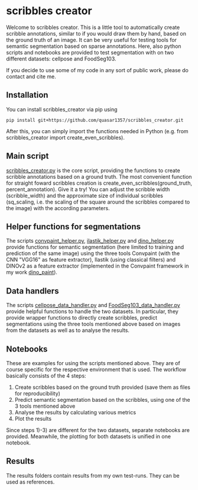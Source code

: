 # scribbles creator

Welcome to scribbles creator. This is a little tool to automatically create scribble annotations, similar to if you would draw them by hand, based on the ground truth of an image. It can be very useful for testing tools for semantic segmentation based on sparse annotations. Here, also python scripts and notebooks are provided to test segmentation with on two different datasets: cellpose and FoodSeg103.

If you decide to use some of my code in any sort of public work, please do contact and cite me.

## Installation
You can install scribbles_creator via pip using

    pip install git+https://github.com/quasar1357/scribbles_creator.git

After this, you can simply import the functions needed in Python (e.g. from scribbles_creator import create_even_scribbles).

## Main script
[scribbles_creator.py](scribbles_creator.py) is the core script, providing the functions to create scribble annotations based on a ground truth. The most convenient function for straight foward scribbles creation is create_even_scribbles(ground_truth, percent_annotation). Give it a try! You can adjust the scribble width (scribble_width) and the approximate size of individual scribbles (sq_scaling, i.e. the scaling of the square around the scribbles compared to the image) with the according parameters.

## Helper functions for segmentations
The scripts [convpaint_helper.py](convpaint_helper.py), [ilastik_helper.py](ilastik_helper.py) and [dino_helper.py](dino_helper.py) provide functions for semantic segmentation (here limited to training and prediction of the same image) using the three tools Convpaint (with the CNN "VGG16" as feature extractor), Ilastik (using classical filters) and DINOv2 as a feature extractor (implemented in the Convpaint framework in my work [dino_paint](https://github.com/quasar1357/dino_paint)).

## Data handlers
The scripts [cellpose_data_handler.py](cellpose_data_handler.py) and [FoodSeg103_data_handler.py](FoodSeg103_data_handler.py) provide helpful functions to handle the two datasets. In particular, they provide wrapper functions to directly create scribbles, predict segmentations using the three tools mentioned above based on images from the datasets as well as to analyse the results.

## Notebooks
These are examples for using the scripts mentioned above. They are of course specific for the respective environment that is used. The workflow basically consists of the 4 steps:

1) Create scribbles based on the ground truth provided (save them as files for reproducibility)
2) Predict semantic segmentation based on the scribbles, using one of the 3 tools mentioned above
3) Analyse the results by calculating various metrics
4) Plot the results

Since steps 1)-3) are different for the two datasets, separate notebooks are provided. Meanwhile, the plotting for both datasets is unified in one notebook.

## Results
The results folders contain results from my own test-runs. They can be used as references.
